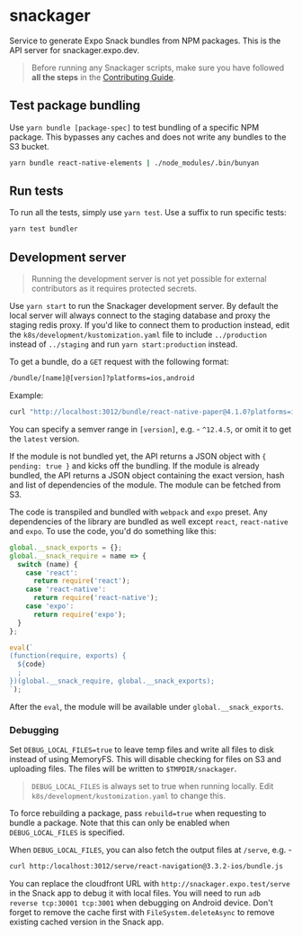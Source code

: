# snackager

Service to generate Expo Snack bundles from NPM packages. This is the API server for snackager.expo.dev.

> Before running any Snackager scripts, make sure you have followed **all the steps** in the [Contributing Guide](../CONTRIBUTING.md).

## Test package bundling

Use `yarn bundle [package-spec]` to test bundling of a specific NPM package. This bypasses any caches and does not write any bundles to the S3 bucket.

```sh
yarn bundle react-native-elements | ./node_modules/.bin/bunyan
```

## Run tests

To run all the tests, simply use `yarn test`. Use a suffix to run specific tests:

```sh
yarn test bundler
```

## Development server

> Running the development server is not yet possible for external contributors as it requires protected secrets.

Use `yarn start` to run the Snackager development server. By default the local server will always connect to the staging database and proxy the staging redis proxy. If you'd like to connect them to production instead, edit the `k8s/development/kustomization.yaml` file to include `../production` instead of `../staging` and run `yarn start:production` instead.

To get a bundle, do a `GET` request with the following format:

```sh
/bundle/[name]@[version]?platforms=ios,android
```

Example:

```sh
curl "http://localhost:3012/bundle/react-native-paper@4.1.0?platforms=ios,android,web"
```

You can specify a semver range in `[version]`, e.g. - `^12.4.5`, or omit it to get the `latest` version.

If the module is not bundled yet, the API returns a JSON object with `{ pending: true }` and kicks off the bundling. If the module is already bundled, the API returns a JSON object containing the exact version, hash and list of dependencies of the module. The module can be fetched from S3.

The code is transpiled and bundled with `webpack` and `expo` preset. Any dependencies of the library are bundled as well except `react`, `react-native` and `expo`. To use the code, you'd do something like this:

```js
global.__snack_exports = {};
global.__snack_require = name => {
  switch (name) {
    case 'react':
      return require('react');
    case 'react-native':
      return require('react-native');
    case 'expo':
      return require('expo');
  }
};

eval(`
(function(require, exports) {
  ${code}
  ;
})(global.__snack_require, global.__snack_exports);
`);
```

After the `eval`, the module will be available under `global.__snack_exports`.

### Debugging

Set `DEBUG_LOCAL_FILES=true` to leave temp files and write all files to disk instead of using MemoryFS. This will disable checking for files on S3 and uploading files. The files will be written to `$TMPDIR/snackager`.

> `DEBUG_LOCAL_FILES` is always set to true when running locally. Edit `k8s/development/kustomization.yaml` to change this.

To force rebuilding a package, pass `rebuild=true` when requesting to bundle a package. Note that this can only be enabled when `DEBUG_LOCAL_FILES` is specified.

When `DEBUG_LOCAL_FILES`, you can also fetch the output files at `/serve`, e.g. -

```sh
curl http:/localhost:3012/serve/react-navigation@3.3.2-ios/bundle.js
```

You can replace the cloudfront URL with `http://snackager.expo.test/serve` in the Snack app to debug it with local files. You will need to run `adb reverse tcp:30001 tcp:3001` when debugging on Android device. Don't forget to remove the cache first with `FileSystem.deleteAsync` to remove existing cached version in the Snack app.

